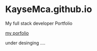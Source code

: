 # KayseMca.github.io
My full stack developer Portfolio

[my porfolio](https://kaysemca.github.io/My-Portfolio/ "My Porfolio link")


under desinging ....
